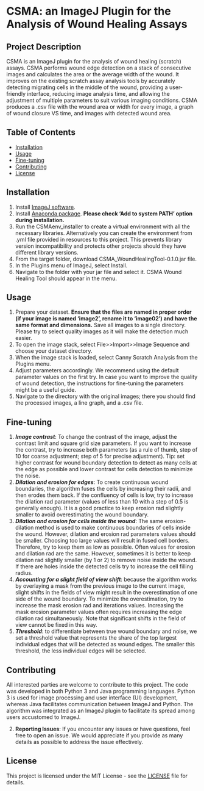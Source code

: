 # CSMA: an ImageJ Plugin for the Analysis of Wound Healing Assays

## Project Description
CSMA is an ImageJ plugin for the analysis of wound healing (scratch) assays. CSMA performs wound edge detection on a stack of consecutive images and calculates the area or the average width of the wound. It improves on the existing scratch assay analysis tools by accurately detecting migrating cells in the middle of the wound, providing a user-friendly interface, reducing image analysis time, and allowing the adjustment of multiple parameters to suit various imaging conditions. CSMA produces a .csv file with the wound area or width for every image, a graph of wound closure VS time, and images with detected wound area.


## Table of Contents
- [Installation](#installation)
- [Usage](#usage)
- [Fine-tuning](#fine-tuning)
- [Contributing](#contributing)
- [License](#license)


## Installation
1.	Install [ImageJ software](https://imagej.net/downloads).
2.	Install [Anaconda package](https://docs.anaconda.com/free/anaconda/install/index.html). **Please check ‘Add to system PATH’ option during installation.**
3.	Run the CSMAenv_installer to create a virtual environment with all the necessary libraries. Alternatively you can create the environment from .yml file provided in resources to this project. This prevents library version incompatibility and protects other projects should they have different library versions.
4.	From the target folder, download CSMA_WoundHealingTool-0.1.0.jar file.
5.	In the Plugins menu of ImageJ, select Install.
6.	Navigate to the folder with your jar file and select it. CSMA Wound Healing Tool should appear in the menu.


## Usage
1.	Prepare your dataset. **Ensure that the files are named in proper order (if your image is named ‘image2’, rename it to ‘image02’) and have the same format and dimensions.** Save all images to a single directory. Please try to select quality images as it will make the detection much easier.
2.	To open the image stack, select File>>Import>>Image Sequence and choose your dataset directory.
3.	When the image stack is loaded, select Canny Scratch Analysis from the Plugins menu.
4.	Adjust parameters accordingly. We recommend using the default parameter values on the first try. In case you want to improve the quality of wound detection, the instructions for fine-tuning the parameters might be a useful guide.
5.	Navigate to the directory with the original images; there you should find the processed images, a line graph, and a .csv file.


## Fine-tuning
1. ***Image contrast***: To change the contrast of the image, adjust the contrast limit and square grid size parameters. If you want to increase the contrast, try to increase both parameters (as a rule of thumb, step of 10 for coarse adjustment; step of 5 for precise adjustment). Tip: set higher contrast for wound boundary detection to detect as many cells at the edge as possible and lower contrast for cells detection to minimize the noise.
2. ***Dilation and erosion for edges***: To create continuous wound boundaries, the algorithm fuses the cells by increasing their radii, and then erodes them back. If the confluency of cells is low, try to increase the dilation rad parameter (values of less than 10 with a step of 0.5 is generally enough). It is a good practice to keep erosion rad slightly smaller to avoid overestimating the wound boundary.
3. ***Dilation and erosion for cells inside the wound***: The same erosion-dilation method is used to make continuous boundaries of cells inside the wound. However, dilation and erosion rad parameters values should be smaller. Choosing too large values will result in fused cell borders. Therefore, try to keep them as low as possible. Often values for erosion and dilation rad are the same. However, sometimes it is better to keep dilation rad slightly smaller (by 1 or 2) to remove noise inside the wound.  
If there are holes inside the detected cells try to increase the cell filling radius. 
4. ***Accounting for a slight field of view shift***: because the algorithm works by overlaying a mask from the previous image to the current image, slight shifts in the fields of view might result in the overestimation of one side of the wound boundary. To minimize the overestimation, try to increase the mask erosion rad and iterations values. Increasing the mask erosion parameter values often requires increasing the edge dilation rad simultaneously. Note that significant shifts in the field of view cannot be fixed in this way. 
5. ***Threshold***: to differentiate between true wound boundary and noise, we set a threshold value that represents the share of the top largest individual edges that will be detected as wound edges. The smaller this threshold, the less individual edges will be selected. 


## Contributing
All interested parties are welcome to contribute to this project. The code was developed in both Python 3 and Java programming languages. Python 3 is used for image processing and user interface (UI) development, whereas Java facilitates communication between ImageJ and Python. The algorithm was integrated as an ImageJ plugin to facilitate its spread among users accustomed to ImageJ.

2. **Reporting Issues**:
If you encounter any issues or have questions, feel free to open an issue. We would appreciate if you provide as many details as possible to address the issue effectively.


## License
This project is licensed under the MIT License - see the [LICENSE](https://mit-license.org/) file for details.
